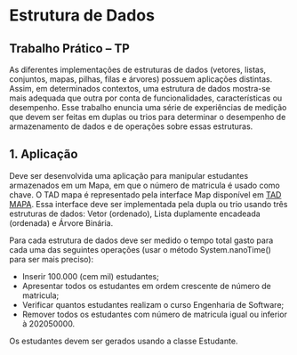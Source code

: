 # Estrutura de Dados

## Trabalho Prático – TP

As diferentes implementações de estruturas de dados (vetores, listas, conjuntos, mapas, pilhas, filas e árvores) possuem aplicações distintas. Assim, em determinados contextos, uma estrutura de dados mostra-se mais adequada que outra por conta de funcionalidades, características ou desempenho.
Esse trabalho enuncia uma série de experiências de medição que devem ser feitas em duplas ou trios para determinar o desempenho de armazenamento de dados e de operações sobre essas estruturas.

## 1. Aplicação
Deve ser desenvolvida uma aplicação para manipular estudantes armazenados em um Mapa, em que o número de matricula é usado como chave. O TAD mapa é representado pela interface Map disponível em [TAD MAPA](https://docs.oracle.com/javase/7/docs/api/java/util/Map.html). Essa interface deve ser implementada pela dupla ou trio usando três estruturas de dados: Vetor (ordenado), Lista duplamente encadeada (ordenada) e Árvore Binária.

Para cada estrutura de dados deve ser medido o tempo total gasto para cada uma das seguintes operações (usar o método System.nanoTime() para ser mais preciso):

* Inserir 100.000 (cem mil) estudantes;
* Apresentar todos os estudantes em ordem crescente de número de matricula;
* Verificar quantos estudantes realizam o curso Engenharia de Software;
* Remover todos os estudantes com número de matricula igual ou inferior à 202050000.

Os estudantes devem ser gerados usando a classe Estudante.
